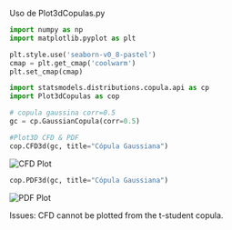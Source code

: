 Uso de Plot3dCopulas.py

```Python
import numpy as np
import matplotlib.pyplot as plt

plt.style.use('seaborn-v0_8-pastel')
cmap = plt.get_cmap('coolwarm')
plt.set_cmap(cmap)

import statsmodels.distributions.copula.api as cp
import Plot3dCopulas as cop

# copula gaussina corr=0.5
gc = cp.GaussianCopula(corr=0.5)

#Plot3D CFD & PDF
cop.CFD3d(gc, title="Cópula Gaussiana")
```
![CFD Plot](https://drive.google.com/uc?export=view&id=L2f2HCvF6DUfX65cCJsdRss9UFPaGUKo)

```Python
cop.PDF3d(gc, title="Cópula Gaussiana")
```
![PDF Plot](https://drive.google.com/uc?export=view&id=1f0EGTKc5zpAmoN12dALj3EGyFTPDBg_F)

Issues:
CFD cannot be plotted from the t-student copula.
